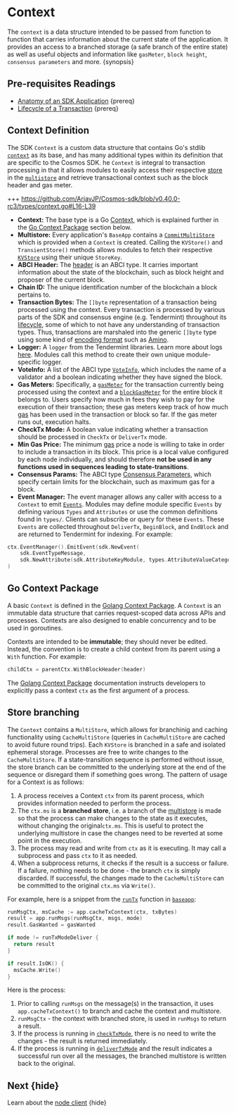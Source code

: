 <!--
order: 3
-->

# Context

The `context` is a data structure intended to be passed from function to function that carries information about the current state of the application. It provides an access to a branched storage (a safe branch of the entire state) as well as useful objects and information like `gasMeter`, `block height`, `consensus parameters` and more. {synopsis}

## Pre-requisites Readings

- [Anatomy of an SDK Application](../basics/app-anatomy.md) {prereq}
- [Lifecycle of a Transaction](../basics/tx-lifecycle.md) {prereq}

## Context Definition

The SDK `Context` is a custom data structure that contains Go's stdlib [`context`](https://golang.org/pkg/context) as its base, and has many additional types within its definition that are specific to the Cosmos SDK. he `Context` is integral to transaction processing in that it allows modules to easily access their respective [store](./store.md#base-layer-kvstores) in the [`multistore`](./store.md#multistore) and retrieve transactional context such as the block header and gas meter.

+++ https://github.com/ArjavJP/Cosmos-sdk/blob/v0.40.0-rc3/types/context.go#L16-L39

- **Context:** The base type is a Go [Context](https://golang.org/pkg/context), which is explained further in the [Go Context Package](#go-context-package) section below.
- **Multistore:** Every application's `BaseApp` contains a [`CommitMultiStore`](./store.md#multistore) which is provided when a `Context` is created. Calling the `KVStore()` and `TransientStore()` methods allows modules to fetch their respective [`KVStore`](./store.md#base-layer-kvstores) using their unique `StoreKey`.
- **ABCI Header:** The [header](https://tendermint.com/docs/spec/abci/abci.html#header) is an ABCI type. It carries important information about the state of the blockchain, such as block height and proposer of the current block.
- **Chain ID:** The unique identification number of the blockchain a block pertains to.
- **Transaction Bytes:** The `[]byte` representation of a transaction being processed using the context. Every transaction is processed by various parts of the SDK and consensus engine (e.g. Tendermint) throughout its [lifecycle](../basics/tx-lifecycle.md), some of which to not have any understanding of transaction types. Thus, transactions are marshaled into the generic `[]byte` type using some kind of [encoding format](./encoding.md) such as [Amino](./encoding.md).
- **Logger:** A `logger` from the Tendermint libraries. Learn more about logs [here](https://tendermint.com/docs/tendermint-core/how-to-read-logs.html#how-to-read-logs). Modules call this method to create their own unique module-specific logger.
- **VoteInfo:** A list of the ABCI type [`VoteInfo`](https://tendermint.com/docs/spec/abci/abci.html#voteinfo), which includes the name of a validator and a boolean indicating whether they have signed the block.
- **Gas Meters:** Specifically, a [`gasMeter`](../basics/gas-fees.md#main-gas-meter) for the transaction currently being processed using the context and a [`blockGasMeter`](../basics/gas-fees.md#block-gas-meter) for the entire block it belongs to. Users specify how much in fees they wish to pay for the execution of their transaction; these gas meters keep track of how much [gas](../basics/gas-fees.md) has been used in the transaction or block so far. If the gas meter runs out, execution halts.
- **CheckTx Mode:** A boolean value indicating whether a transaction should be processed in `CheckTx` or `DeliverTx` mode.
- **Min Gas Price:** The minimum [gas](../basics/gas-fees.md) price a node is willing to take in order to include a transaction in its block. This price is a local value configured by each node individually, and should therefore **not be used in any functions used in sequences leading to state-transitions**.
- **Consensus Params:** The ABCI type [Consensus Parameters](https://tendermint.com/docs/spec/abci/apps.html#consensus-parameters), which specify certain limits for the blockchain, such as maximum gas for a block.
- **Event Manager:** The event manager allows any caller with access to a `Context` to emit [`Events`](./events.md). Modules may define module specific
  `Events` by defining various `Types` and `Attributes` or use the common definitions found in `types/`. Clients can subscribe or query for these `Events`. These `Events` are collected throughout `DeliverTx`, `BeginBlock`, and `EndBlock` and are returned to Tendermint for indexing. For example:

```go
ctx.EventManager().EmitEvent(sdk.NewEvent(
    sdk.EventTypeMessage,
    sdk.NewAttribute(sdk.AttributeKeyModule, types.AttributeValueCategory)),
)
```

## Go Context Package

A basic `Context` is defined in the [Golang Context Package](https://golang.org/pkg/context). A `Context`
is an immutable data structure that carries request-scoped data across APIs and processes. Contexts
are also designed to enable concurrency and to be used in goroutines.

Contexts are intended to be **immutable**; they should never be edited. Instead, the convention is
to create a child context from its parent using a `With` function. For example:

```go
childCtx = parentCtx.WithBlockHeader(header)
```

The [Golang Context Package](https://golang.org/pkg/context) documentation instructs developers to
explicitly pass a context `ctx` as the first argument of a process.

## Store branching

The `Context` contains a `MultiStore`, which allows for branchinig and caching functionality using `CacheMultiStore` 
(queries in `CacheMultiStore` are cached to avoid future round trips). 
Each `KVStore` is branched in a safe and isolated ephemeral storage. Processes are free to write changes to
the `CacheMultiStore`. If a state-transition sequence is performed without issue, the store branch can 
be committed to the underlying store at the end of the sequence or disregard them if something
goes wrong. The pattern of usage for a Context is as follows:

1. A process receives a Context `ctx` from its parent process, which provides information needed to
   perform the process.
2. The `ctx.ms` is a **branched store**, i.e. a branch of the [multistore](./store.md#multistore) is made so that the process can make changes to the state as it executes, without changing the original`ctx.ms`. This is useful to protect the underlying multistore in case the changes need to be reverted at some point in the execution.
3. The process may read and write from `ctx` as it is executing. It may call a subprocess and pass
   `ctx` to it as needed.
4. When a subprocess returns, it checks if the result is a success or failure. If a failure, nothing
   needs to be done - the branch `ctx` is simply discarded. If successful, the changes made to
   the `CacheMultiStore` can be committed to the original `ctx.ms` via `Write()`.

For example, here is a snippet from the [`runTx`](./baseapp.md#runtx-and-runmsgs) function in
[`baseapp`](./baseapp.md):

```go
runMsgCtx, msCache := app.cacheTxContext(ctx, txBytes)
result = app.runMsgs(runMsgCtx, msgs, mode)
result.GasWanted = gasWanted

if mode != runTxModeDeliver {
  return result
}

if result.IsOK() {
  msCache.Write()
}
```

Here is the process:

1. Prior to calling `runMsgs` on the message(s) in the transaction, it uses `app.cacheTxContext()`
   to branch and cache the context and multistore.
2. `runMsgCtx` - the context with branched store, is used in `runMsgs` to return a result.
3. If the process is running in [`checkTxMode`](./baseapp.md#checktx), there is no need to write the
   changes - the result is returned immediately.
4. If the process is running in [`deliverTxMode`](./baseapp.md#delivertx) and the result indicates
   a successful run over all the messages, the branched multistore is written back to the original.

## Next {hide}

Learn about the [node client](./node.md) {hide}
